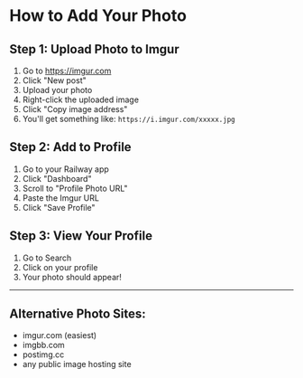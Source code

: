 # How to Add Your Photo

## Step 1: Upload Photo to Imgur
1. Go to https://imgur.com
2. Click "New post"
3. Upload your photo
4. Right-click the uploaded image
5. Click "Copy image address"
6. You'll get something like: `https://i.imgur.com/xxxxx.jpg`

## Step 2: Add to Profile
1. Go to your Railway app
2. Click "Dashboard"
3. Scroll to "Profile Photo URL"
4. Paste the Imgur URL
5. Click "Save Profile"

## Step 3: View Your Profile
1. Go to Search
2. Click on your profile
3. Your photo should appear!

---

## Alternative Photo Sites:
- imgur.com (easiest)
- imgbb.com
- postimg.cc
- any public image hosting site

